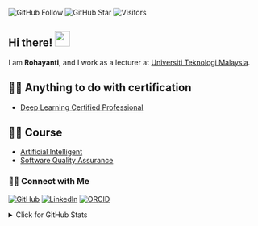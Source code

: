 ![GitHub Follow](https://img.shields.io/github/followers/rohayanti.svg?style=social&label=Follow)
![GitHub Star](https://img.shields.io/github/stars/rohayanti?affiliations=OWNER%2CCOLLABORATOR&style=social&label=Star)
![Visitors](https://api.visitorbadge.io/api/visitors?path=https%3A%2F%2Fgithub.com%2Frohayanti&labelColor=%23d9e3f0&countColor=%23697689&style=flat)


## Hi there! <img src="https://raw.githubusercontent.com/rohayanti/rohayanti/master/img/wave.gif" width="30">

I am  __Rohayanti__, and I work as a lecturer at [Universiti Teknologi Malaysia](https://www.utm.my).


## 👨‍💻 Anything to do with certification
- [Deep Learning Certified Professional](https://github.com/rohayanti/Deep-Leaning-Certified-Professional)


## 👨‍💻 Course
- [Artificial Intelligent](https://github.com/rohayanti/Artificial-Intelligent)
- [Software Quality Assurance](https://github.com/rohayanti/SoftwareQualityAssurance)


### 🙌🏻 Connect with Me
<p align="left">
    <a href="https://github.com/rohayanti" target="_blank"><img alt="GitHub" src="https://img.shields.io/badge/@rohayanti-181717?style=flat-square&logo=GitHub&logoColor=white"></a>
    <a href="https://www.linkedin.com/in/rohayanti" target="_blank"><img alt="LinkedIn" src="https://img.shields.io/badge/-rohayanti-blue?style=flat-square&logo=Linkedin&logoColor=white&link=https://www.linkedin.com/in/rohayanti/"></a>
    <a href="https://orcid.org/0000-0003-4261-1873" target="_blank"><img alt="ORCID" src="https://img.shields.io/badge/-ORCID-A6CE39?style=flat-square&logo=ORCID&logoColor=white"></a>
</p>
  

<details>
<summary>Click for GitHub Stats</summary>
<p align="left">
    <img alt = "GitHub Stats" src="https://github-readme-stats.vercel.app/api?username=rohayanti&show_icons=true&hide=issues&icon_color=000000&hide_border=true&title_color=5391FE&text_color=555">
    <br>
    <img alt = "Top Language" src="https://github-readme-stats.vercel.app/api/top-langs/?username=rohayanti&hide=html,&hide_border=true&title_color=5391FE&text_color=555"
</p>
  
  ![Follower Badge](https://img.shields.io/github/followers/rohayanti)
  ![](https://hit.yhype.me/github/profile?user_id=81284918)
 
</details>
